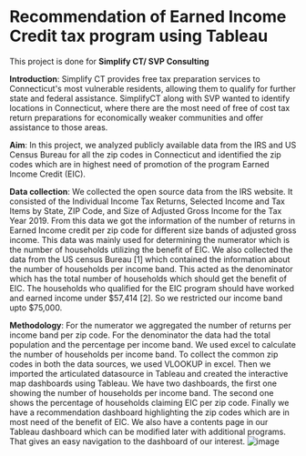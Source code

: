 # Recommendation of Earned Income Credit tax program using Tableau
 This project is done for **Simplify CT/ SVP Consulting**

**Introduction**: 
Simplify CT provides free tax preparation services to Connecticut's most vulnerable residents, allowing them to qualify for further state and federal assistance. SimplifyCT along with SVP wanted to identify locations in Connecticut, where there are the most need of free of cost tax return preparations for economically weaker communities and offer assistance to those areas. 

**Aim**:
In this project, we analyzed publicly available data from the IRS and US Census Bureau for all the zip codes in Connecticut and identified the zip codes which are in highest need of promotion of the program Earned Income Credit (EIC). 


**Data collection**:
We collected the open source data from the IRS website. It consisted of the  Individual Income Tax Returns, Selected Income and Tax Items by State, ZIP Code, and Size of Adjusted Gross Income for the Tax Year 2019. From this data we got the information of the number of returns in Earned Income credit per zip code for different size bands of adjusted gross income. This data was mainly used for determining the numerator which is the number of households utilizing the benefit of EIC. We also collected the data from the US census Bureau [1] which contained the information about the number of households per income band. This acted as the denominator which has the total number of households which should get the benefit of EIC. The households who qualified for the EIC program should have worked and  earned income under $57,414 [2]. So we restricted our income band upto $75,000.

**Methodology**:
For the numerator we aggregated the number of returns per income band per zip code. For the denominator the data had the total population and the percentage per income band. We used excel to calculate the number of households per income band. To collect the common zip codes in both the data sources, we used VLOOKUP in excel. Then we imported the articulated datasource in Tableau and created the interactive map dashboards using Tableau. We have two dashboards, the first one showing the number of households per income band. The second one shows the percentage of households claiming EIC per zip code. Finally we have a recommendation dashboard highlighting the zip codes which are in most need of the benefit of EIC. We also have a contents page in our Tableau dashboard which can be modified later with additional programs. That gives an easy navigation to the dashboard of our interest. ![image](https://user-images.githubusercontent.com/91746171/189512230-c2b8d9c8-23dc-43fe-8ea2-fa621d391c8f.png)




